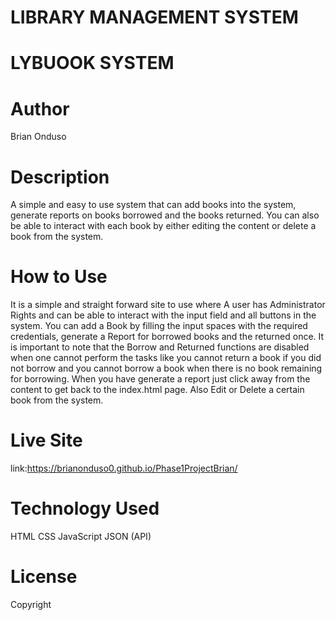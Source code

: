 # LIBRARY MANAGEMENT SYSTEM

# LYBUOOK SYSTEM

# Author

Brian Onduso

# Description
A simple and easy to use system that can add books into the system, generate reports on books borrowed and the books returned. You can also be able to interact with each book by either editing the content or delete a book from the system.

# How to Use
It is a simple and straight forward site to use where A user has Administrator Rights and can be able to interact with the input field and all buttons in the system. You can add a Book by filling the input spaces with the required credentials, generate a Report for borrowed books and the returned once. It is important to note that the Borrow and Returned functions are disabled when one cannot perform the tasks like you cannot return a book if you did not borrow and you cannot borrow a book when there is no book remaining for borrowing. When you have generate a report just click away from the content to get back to the index.html page. Also Edit or Delete a certain book from the system.

# Live Site
link:https://brianonduso0.github.io/Phase1ProjectBrian/

# Technology Used
HTML
CSS
JavaScript
JSON (API)

# License
Copyright

